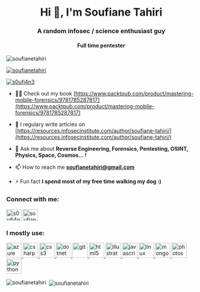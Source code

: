 <h1 align="center">Hi 👋, I'm Soufiane Tahiri</h1>
<h3 align="center">A random infosec / science enthusiast guy</h3>
<h4 align="center">Full time pentester</h4>

<p align="left"> <img src="https://komarev.com/ghpvc/?username=soufianetahiri&label=Profile%20views&color=0e75b6&style=flat" alt="soufianetahiri" /> </p>

<p align="left"> <a href="https://github.com/ryo-ma/github-profile-trophy"><img src="https://github-profile-trophy.vercel.app/?username=soufianetahiri" alt="soufianetahiri" /></a> </p>

<p align="left"> <a href="https://twitter.com/s0ufi4n3" target="blank"><img src="https://img.shields.io/twitter/follow/s0ufi4n3?logo=twitter&style=for-the-badge" alt="s0ufi4n3" /></a> </p>

- 👨‍💻 Check out my book [https://www.packtpub.com/product/mastering-mobile-forensics/9781785287817](https://www.packtpub.com/product/mastering-mobile-forensics/9781785287817)

- 📝 I regulary write articles on [https://resources.infosecinstitute.com/author/soufiane-tahiri/](https://resources.infosecinstitute.com/author/soufiane-tahiri/)

- 💬 Ask me about **Reverse Engineering, Forensics, Pentesting, OSINT, Physics, Space, Cosmos... !**

- 📫 How to reach me **soufianetahiri@gmail.com**

- ⚡ Fun fact **I spend most of my free time walking my dog :)**

<h3 align="left">Connect with me:</h3>
<p align="left">
<a href="https://twitter.com/s0ufi4n3" target="blank"><img align="center" src="https://cdn.jsdelivr.net/npm/simple-icons@3.0.1/icons/twitter.svg" alt="s0ufi4n3" height="30" width="40" /></a>
<a href="https://linkedin.com/in/soufianetahiri" target="blank"><img align="center" src="https://cdn.jsdelivr.net/npm/simple-icons@3.0.1/icons/linkedin.svg" alt="soufianetahiri" height="30" width="40" /></a>
</p>

<h3 align="left">I mostly use:</h3>
<p align="left"> <a href="https://azure.microsoft.com/en-in/" target="_blank"> <img src="https://www.vectorlogo.zone/logos/microsoft_azure/microsoft_azure-icon.svg" alt="azure" width="40" height="40"/> </a> <a href="https://www.w3schools.com/cs/" target="_blank"> <img src="https://devicons.github.io/devicon/devicon.git/icons/csharp/csharp-original.svg" alt="csharp" width="40" height="40"/> </a> <a href="https://www.w3schools.com/css/" target="_blank"> <img src="https://devicons.github.io/devicon/devicon.git/icons/css3/css3-original-wordmark.svg" alt="css3" width="40" height="40"/> </a> <a href="https://dotnet.microsoft.com/" target="_blank"> <img src="https://devicons.github.io/devicon/devicon.git/icons/dot-net/dot-net-original-wordmark.svg" alt="dotnet" width="40" height="40"/> </a> <a href="https://git-scm.com/" target="_blank"> <img src="https://www.vectorlogo.zone/logos/git-scm/git-scm-icon.svg" alt="git" width="40" height="40"/> </a> <a href="https://www.w3.org/html/" target="_blank"> <img src="https://devicons.github.io/devicon/devicon.git/icons/html5/html5-original-wordmark.svg" alt="html5" width="40" height="40"/> </a> <a href="https://www.adobe.com/in/products/illustrator.html" target="_blank"> <img src="https://www.vectorlogo.zone/logos/adobe_illustrator/adobe_illustrator-icon.svg" alt="illustrator" width="40" height="40"/> </a> <a href="https://developer.mozilla.org/en-US/docs/Web/JavaScript" target="_blank"> <img src="https://devicons.github.io/devicon/devicon.git/icons/javascript/javascript-original.svg" alt="javascript" width="40" height="40"/> </a> <a href="https://www.linux.org/" target="_blank"> <img src="https://devicons.github.io/devicon/devicon.git/icons/linux/linux-original.svg" alt="linux" width="40" height="40"/> </a> <a href="https://www.mongodb.com/" target="_blank"> <img src="https://devicons.github.io/devicon/devicon.git/icons/mongodb/mongodb-original-wordmark.svg" alt="mongodb" width="40" height="40"/> </a> <a href="https://www.photoshop.com/en" target="_blank"> <img src="https://devicons.github.io/devicon/devicon.git/icons/photoshop/photoshop-plain.svg" alt="photoshop" width="40" height="40"/> </a> <a href="https://www.python.org" target="_blank"> <img src="https://devicons.github.io/devicon/devicon.git/icons/python/python-original.svg" alt="python" width="40" height="40"/> </a> </p>

<p><img align="left" src="https://github-readme-stats.vercel.app/api/top-langs?username=soufianetahiri&show_icons=true&hide_border=true&locale=en&layout=compact" alt="soufianetahiri" /></p>

<p>&nbsp;<img align="center" src="https://github-readme-stats.vercel.app/api?username=soufianetahiri&show_icons=true&hide_border=true&locale=en" alt="soufianetahiri" /></p>

